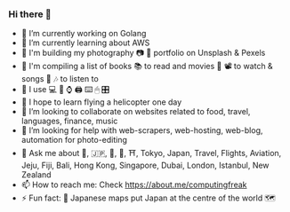 ### Hi there 👋

- 🔭 I’m currently working on Golang
- 🌱 I’m currently learning about AWS
- 💈 I'm building my photography 📷 📸 portfolio on Unsplash & Pexels
- 🚧 I'm compiling a list of books 📚 to read and movies 🎥 📽 to watch & songs 🎵 🎶 to listen to
- 🧿 I use 💻 📱 ⌚️ 🖨 ⌨️ 🖱 🎛
- 🚁 I hope to learn flying a helicopter one day
- 👯 I’m looking to collaborate on websites related to food, travel, languages, finance, music
- 🤔 I’m looking for help with web-scrapers, web-hosting, web-blog, automation for photo-editing
- 💬 Ask me about 🍱, 🇯🇵, 🗼, 🗻, ⛩, Tokyo, Japan, Travel, Flights, Aviation, Jeju, Fiji, Bali, Hong Kong, Singapore, Dubai, London, Istanbul, New Zealand
- 📫 How to reach me: Check https://about.me/computingfreak
- ⚡ Fun fact: 🗾 Japanese maps put Japan at the centre of the world 🗺
